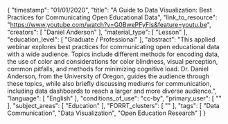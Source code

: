 {
    "timestamp": "01/01/2020",
    "title": "A Guide to Data Visualization: Best Practices for Communicating Open Educational Data",
    "link_to_resource": "https://www.youtube.com/watch?v=G0BwePFyFIs&feature=youtu.be",
    "creators": [
        "Daniel Anderson"
    ],
    "material_type": [
        "Lesson"
    ],
    "education_level": [
        "Graduate / Professional"
    ],
    "abstract": "This applied webinar explores best practices for communicating open educational data with a wide audience. Topics include different methods for encoding data, the use of color and considerations for color blindness, visual perception, common pitfalls, and methods for minimizing cognitive load. Dr. Daniel Anderson, from the University of Oregon, guides the audience through these topics, while also briefly discussing mediums for communication, including data dashboards to reach a larger and more diverse audience.",
    "language": [
        "English"
    ],
    "conditions_of_use": "cc-by",
    "primary_user": [
        ""
    ],
    "subject_areas": [
        "Education"
    ],
    "FORRT_clusters": [
        ""
    ],
    "tags": [
        "Data Communication",
        "Data Visualization",
        "Open Education Research"
    ]
}